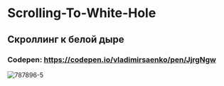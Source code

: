 # Scrolling-To-White-Hole

## Скроллинг к белой дыре

### Codepen: https://codepen.io/vladimirsaenko/pen/JjrgNgw

![787896-5](https://user-images.githubusercontent.com/56477695/150642729-f4ee4b8e-c50c-43ab-bf7c-397b25e4ed4a.jpg)
